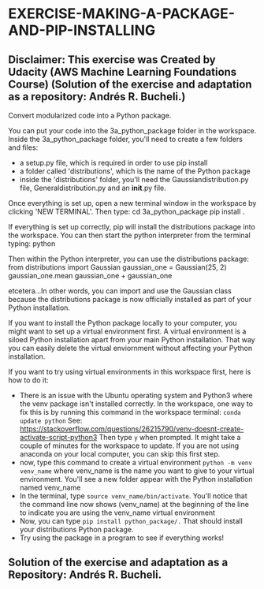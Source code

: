 # EXERCISE-MAKING-A-PACKAGE-AND-PIP-INSTALLING

## Disclaimer: This exercise was Created by Udacity (AWS Machine Learning Foundations Course) (Solution of the exercise and adaptation as a repository: Andrés R. Bucheli.)

Convert modularized code into a Python package.

You can put your code into the 3a_python_package folder in the workspace. Inside the 3a_python_package folder, you'll need to create a few folders and files:
* a setup.py file, which is required in order to use pip install
* a folder called 'distributions', which is the name of the Python package
* inside the 'distributions' folder, you'll need the Gaussiandistribution.py file, Generaldistribution.py and an __init__.py file.

Once everything is set up, open a new terminal window in the workspace by clicking 'NEW TERMINAL'. Then type:
cd 3a_python_package
pip install .



If everything is set up correctly, pip will install the distributions package into the workspace. You can then start the python interpreter from the terminal typing:
python

Then within the Python interpreter, you can use the distributions package:
from distributions import Gaussian
gaussian_one = Gaussian(25, 2)
gaussian_one.mean
gaussian_one + gaussian_one

etcetera...In other words, you can import and use the Gaussian class because the distributions package is now officially installed as part of your Python installation.

If you want to install the Python package locally to your computer, you might want to set up a virtual environment first. A virtual environment is a siloed Python installation apart from your main Python installation. That way you can easily delete the virtual enviornment without affecting your Python installation.

If you want to try using virtual environments in this workspace first, here is how to do it:
- There is an issue with the Ubuntu operating system and Python3 where the venv package isn't installed correctly. In the workspace, one way to fix this is by running this command in the workspace terminal: `conda update python` See: https://stackoverflow.com/questions/26215790/venv-doesnt-create-activate-script-python3 Then type `y` when prompted. It might take a couple of minutes for the workspace to update. If you are not using anaconda on your local computer, you can skip this first step.
- now, type this command to create a virtual environment `python -m venv venv_name` where venv_name is the name you want to give to your virtual environment. You'll see a new folder appear with the Python installation named venv_name
- In the terminal, type `source venv_name/bin/activate`. You'll notice that the command line now shows (venv_name) at the beginning of the line to indicate you are using the venv_name virtual environment
- Now, you can type `pip install python_package/.` That should install your distributions Python package.
- Try using the package in a program to see if everything works!


## Solution of the exercise and adaptation as a Repository: Andrés R. Bucheli.
